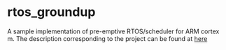 # rtos_groundup
A sample implementation of pre-emptive RTOS/scheduler for ARM cortex m. The description corresponding to the project can be found at
[here](https://blog.usejournal.com/building-a-real-time-operating-system-rtos-ground-up-a70640c64e93)
